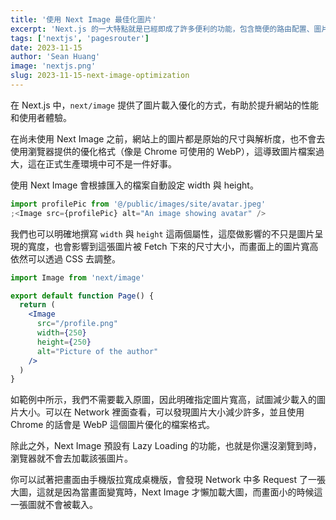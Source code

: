 ```yaml
---
title: '使用 Next Image 最佳化圖片'
excerpt: 'Next.js 的一大特點就是已經即成了許多便利的功能，包含簡便的路由配置、圖片優化、效能優化、打包優化等等，今天來看看圖片優化是怎麼個做法。'
tags: ['nextjs', 'pagesrouter']
date: 2023-11-15
author: 'Sean Huang'
image: 'nextjs.png'
slug: 2023-11-15-next-image-optimization
---
```


在 Next.js 中，`next/image` 提供了圖片載入優化的方式，有助於提升網站的性能和使用者體驗。

在尚未使用 Next Image 之前，網站上的圖片都是原始的尺寸與解析度，也不會去使用瀏覽器提供的優化格式（像是 Chrome 可使用的 WebP），這導致圖片檔案過大，這在正式生產環境中可不是一件好事。

使用 Next Image 會根據匯入的檔案自動設定 width 與 height。

```jsx
import profilePic from '@/public/images/site/avatar.jpeg'
;<Image src={profilePic} alt="An image showing avatar" />
```

我們也可以明確地撰寫 `width` 與 `height` 這兩個屬性，這麼做影響的不只是圖片呈現的寬度，也會影響到這張圖片被 Fetch 下來的尺寸大小，而畫面上的圖片寬高依然可以透過 CSS 去調整。

```jsx
import Image from 'next/image'

export default function Page() {
  return (
    <Image
      src="/profile.png"
      width={250}
      height={250}
      alt="Picture of the author"
    />
  )
}
```

如範例中所示，我們不需要載入原圖，因此明確指定圖片寬高，試圖減少載入的圖片大小。可以在 Network 裡面查看，可以發現圖片大小減少許多，並且使用 Chrome 的話會是 WebP 這個圖片優化的檔案格式。

除此之外，Next Image 預設有 Lazy Loading 的功能，也就是你還沒瀏覽到時，瀏覽器就不會去加載該張圖片。

你可以試著把畫面由手機版拉寬成桌機版，會發現 Network 中多 Request 了一張大圖，這就是因為當畫面變寬時，Next Image 才懶加載大圖，而畫面小的時候這一張圖就不會被載入。
